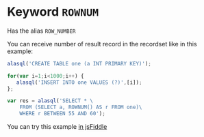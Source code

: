 # Keyword `ROWNUM`

Has the alias `ROW_NUMBER`

You can receive number of result record in the recordset like in this example:

```js
alasql('CREATE TABLE one (a INT PRIMARY KEY)');

for(var i=1;i<1000;i++) {
   alasql('INSERT INTO one VALUES (?)',[i]);
};

var res = alasql('SELECT * \
    FROM (SELECT a, ROWNUM() AS r FROM one)\
    WHERE r BETWEEN 55 AND 60');
```
You can try this example [in jsFiddle](http://jsfiddle.net/agershun/81noowmn/11/)